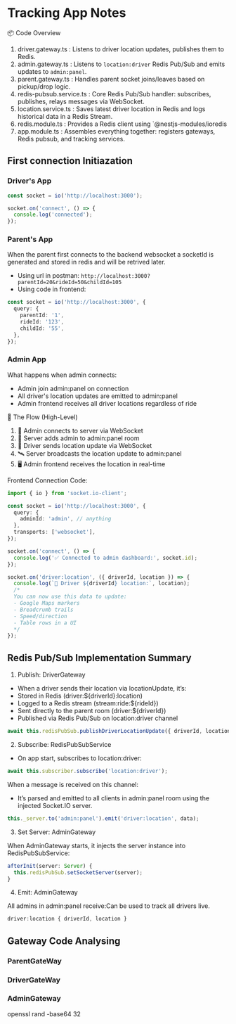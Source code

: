 # Tracking App Notes

📦 Code Overview

1. driver.gateway.ts : Listens to driver location updates, publishes them to Redis.
2. admin.gateway.ts : Listens to `location:driver` Redis Pub/Sub and emits updates to `admin:panel`.
3. parent.gateway.ts : Handles parent socket joins/leaves based on pickup/drop logic.
4. redis-pubsub.service.ts : Core Redis Pub/Sub handler: subscribes, publishes, relays messages via WebSocket.
5. location.service.ts : Saves latest driver location in Redis and logs historical data in a Redis Stream.
6. redis.module.ts : Provides a Redis client using `@nestjs-modules/ioredis
7. app.module.ts : Assembles everything together: registers gateways, Redis pubsub, and tracking services.

## First connection Initiazation

### Driver's App

```js
const socket = io('http://localhost:3000');

socket.on('connect', () => {
  console.log('connected');
});
```

### Parent's App

When the parent first connects to the backend websocket a socketId is generated and stored in redis and will be retrived later.

- Using url in postman: `http://localhost:3000?parentId=20&rideId=50&childId=105`
- Using code in frontend:

```ts
const socket = io('http://localhost:3000', {
  query: {
    parentId: '1',
    rideId: '123',
    childId: '55',
  },
});
```

### Admin App

What happens when admin connects:

- Admin join admin:panel on connection
- All driver's location updates are emitted to admin:panel
- Admin frontend receives all driver locations regardless of ride

🧭 The Flow (High-Level)

1. 🔌 Admin connects to server via WebSocket
2. 🧠 Server adds admin to admin:panel room
3. 🚗 Driver sends location update via WebSocket
4. 🛰️ Server broadcasts the location update to admin:panel
5. 🖥️ Admin frontend receives the location in real-time

Frontend Connection Code:

```ts
import { io } from 'socket.io-client';

const socket = io('http://localhost:3000', {
  query: {
    adminId: 'admin', // anything
  },
  transports: ['websocket'],
});

socket.on('connect', () => {
  console.log('✅ Connected to admin dashboard:', socket.id);
});

socket.on('driver:location', ({ driverId, location }) => {
  console.log(`📍 Driver ${driverId} location:`, location);
  /*
  You can now use this data to update:
  - Google Maps markers
  - Breadcrumb trails
  - Speed/direction
  - Table rows in a UI
  */
});
```

## Redis Pub/Sub Implementation Summary

1. Publish: DriverGateway

- When a driver sends their location via locationUpdate, it’s:
- Stored in Redis (driver:${driverId}:location)
- Logged to a Redis stream (stream:ride:${rideId})
- Sent directly to the parent room (driver:${driverId})
- Published via Redis Pub/Sub on location:driver channel

```ts
await this.redisPubSub.publishDriverLocationUpdate({ driverId, location });
```

2. Subscribe: RedisPubSubService

- On app start, subscribes to location:driver:

```ts
await this.subscriber.subscribe('location:driver');
```

When a message is received on this channel:

- It’s parsed and emitted to all clients in admin:panel room using the injected Socket.IO server.

```ts
this._server.to('admin:panel').emit('driver:location', data);
```

3. Set Server: AdminGateway

When AdminGateway starts, it injects the server instance into RedisPubSubService:

```ts
afterInit(server: Server) {
  this.redisPubSub.setSocketServer(server);
}

```

4. Emit: AdminGateway

All admins in admin:panel receive:Can be used to track all drivers live.

```ts
driver:location { driverId, location }

```

## Gateway Code Analysing

### ParentGateWay

### DriverGateWay

### AdminGateway

openssl rand -base64 32
